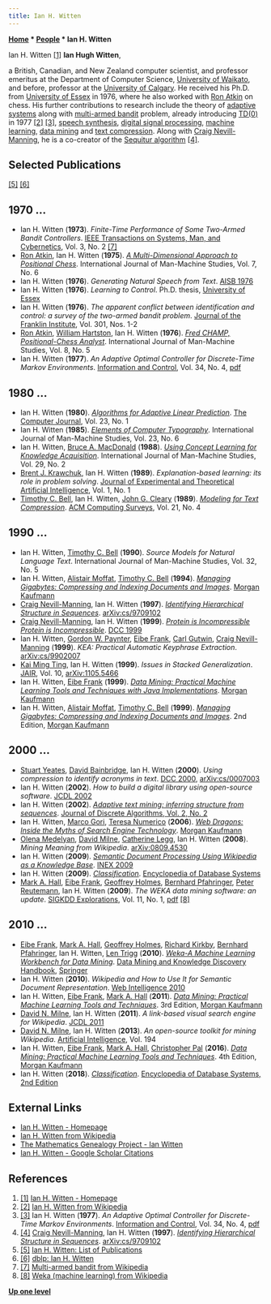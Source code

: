 ```yaml
---
title: Ian H. Witten
---
```

**[Home](Home "Home") * [People](People "People") * Ian H. Witten**

[](https://www.cs.waikato.ac.nz/~ihw/images_scaled/people/ian-closeup.jpg) Ian H. Witten <a id="cite-note-1" href="#cite-ref-1">[1]</a>
**Ian Hugh Witten**,

a British, Canadian, and New Zealand computer scientist, and professor emeritus at the Department of Computer Science, [University of Waikato](https://en.wikipedia.org/wiki/University_of_Waikato), and before, professor at the [University of Calgary](https://en.wikipedia.org/wiki/University_of_Calgary). He received his Ph.D. from [University of Essex](https://en.wikipedia.org/wiki/University_of_Essex) in 1976, where he also worked with [Ron Atkin](Ron_Atkin "Ron Atkin") on chess.
His further contributions to research include the theory of [adaptive systems](https://en.wikipedia.org/wiki/Adaptive_system) along with [multi-armed bandit](https://en.wikipedia.org/wiki/Multi-armed_bandit) problem, already introducing [TD(0)](Temporal_Difference_Learning#TDLamba "Temporal Difference Learning") in 1977 <a id="cite-note-2" href="#cite-ref-2">[2]</a> <a id="cite-note-3" href="#cite-ref-3">[3]</a>, [speech synthesis](https://en.wikipedia.org/wiki/Speech_synthesis), [digital signal processing](https://en.wikipedia.org/wiki/Digital_signal_processing), [machine learning](Learning "Learning"), [data mining](https://en.wikipedia.org/wiki/Data_mining) and [text compression](https://en.wikipedia.org/wiki/Data_compression).
Along with [Craig Nevill-Manning](Mathematician#CNevillManning "Mathematician"), he is a co-creator of the [Sequitur algorithm](https://en.wikipedia.org/wiki/Sequitur_algorithm) <a id="cite-note-4" href="#cite-ref-4">[4]</a>.

## Selected Publications

<a id="cite-note-5" href="#cite-ref-5">[5]</a> <a id="cite-note-6" href="#cite-ref-6">[6]</a>

## 1970 ...

- Ian H. Witten (**1973**). *Finite-Time Performance of Some Two-Armed Bandit Controllers*. [IEEE Transactions on Systems, Man, and Cybernetics](IEEE#SMC "IEEE"), Vol. 3, No. 2 <a id="cite-note-7" href="#cite-ref-7">[7]</a>
- [Ron Atkin](Ron_Atkin "Ron Atkin"), Ian H. Witten (**1975**). *[A Multi-Dimensional Approach to Positional Chess](https://www.bibsonomy.org/bibtex/2b91106ea980eb48aa505f6b54c130707/dblp)*. International Journal of Man-Machine Studies, Vol. 7, No. 6
- Ian H. Witten (**1976**). *Generating Natural Speech from Text*. [AISB 1976](http://www.informatik.uni-trier.de/~ley/db/conf/ecai/ecai76.html#Witten76)
- Ian H. Witten (**1976**). *Learning to Control*. Ph.D. thesis, [University of Essex](https://en.wikipedia.org/wiki/University_of_Essex)
- Ian H. Witten (**1976**). *The apparent conflict between identification and control: a survey of the two-armed bandit problem*. [Journal of the Franklin Institute](https://en.wikipedia.org/wiki/Franklin_Institute#The_Journal_of_The_Franklin_Institute), Vol. 301, Nos. 1-2
- [Ron Atkin](Ron_Atkin "Ron Atkin"), [William Hartston](https://en.wikipedia.org/wiki/William_Hartston), Ian H. Witten (**1976**). *[Fred CHAMP, Positional-Chess Analyst](https://www.sciencedirect.com/science/article/pii/S0020737376800181)*. International Journal of Man-Machine Studies, Vol. 8, No. 5
- Ian H. Witten (**1977**). *An Adaptive Optimal Controller for Discrete-Time Markov Environments*. [Information and Control](https://en.wikipedia.org/wiki/Information_and_Computation), Vol. 34, No. 4, [pdf](https://core.ac.uk/download/pdf/82451748.pdf)

## 1980 ...

- Ian H. Witten (**1980**). *[Algorithms for Adaptive Linear Prediction](https://www.researchgate.net/publication/220459154_Algorithms_for_Adaptive_Linear_Prediction)*. [The Computer Journal](https://en.wikipedia.org/wiki/The_Computer_Journal), Vol. 23, No. 1
- Ian H. Witten (**1985**). *[Elements of Computer Typography](https://psycnet.apa.org/record/1986-18900-001)*. International Journal of Man-Machine Studies, Vol. 23, No. 6
- Ian H. Witten, [Bruce A. MacDonald](https://dblp.uni-trier.de/pers/hd/m/MacDonald:Bruce_A=.html) (**1988**). *[Using Concept Learning for Knowledge Acquisition](https://psycnet.apa.org/record/1989-13933-001)*. International Journal of Man-Machine Studies, Vol. 29, No. 2
- [Brent J. Krawchuk](https://dblp.uni-trier.de/pers/hd/k/Krawchuk:Brent_J=), Ian H. Witten (**1989**). *Explanation-based learning: its role in problem solving*. [Journal of Experimental and Theoretical Artificial Intelligence](https://en.wikipedia.org/wiki/Journal_of_Experimental_and_Theoretical_Artificial_Intelligence), Vol. 1, No. 1
- [Timothy C. Bell](https://dblp.uni-trier.de/pers/hd/b/Bell:Timothy_C=.html), Ian H. Witten, [John G. Cleary](https://dblp.uni-trier.de/pers/hd/c/Cleary:John_G=) (**1989**). *[Modeling for Text Compression](https://www.researchgate.net/figure/Principal-LZ-Variations_tbl1_220566639)*. [ACM Computing Surveys](ACM#Surveys "ACM"), Vol. 21, No. 4

## 1990 ...

- Ian H. Witten, [Timothy C. Bell](https://dblp.uni-trier.de/pers/hd/b/Bell:Timothy_C=.html) (**1990**). *Source Models for Natural Language Text*. International Journal of Man-Machine Studies, Vol. 32, No. 5
- Ian H. Witten, [Alistair Moffat](https://dblp.uni-trier.de/pers/hd/m/Moffat:Alistair), [Timothy C. Bell](https://dblp.uni-trier.de/pers/hd/b/Bell:Timothy_C=.html) (**1994**). *[Managing Gigabytes: Compressing and Indexing Documents and Images](https://dl.acm.org/citation.cfm?id=561620)*. [Morgan Kaufmann](https://en.wikipedia.org/wiki/Morgan_Kaufmann_Publishers)
- [Craig Nevill-Manning](Mathematician#CNevillManning "Mathematician"), Ian H. Witten (**1997**). *[Identifying Hierarchical Structure in Sequences](http://www.sequitur.info/jair)*. [arXiv:cs/9709102](https://arxiv.org/abs/cs/9709102)
- [Craig Nevill-Manning](Mathematician#CNevillManning "Mathematician"), Ian H. Witten (**1999**). *[Protein is Incompressible Protein is Incompressible](https://ieeexplore.ieee.org/document/755675)*. [DCC 1999](https://dblp.uni-trier.de/db/conf/dcc/dcc99.html)
- Ian H. Witten, [Gordon W. Paynter](https://dblp.uni-trier.de/pers/hd/p/Paynter:Gordon_W=), [Eibe Frank](https://dblp.uni-trier.de/pers/hd/f/Frank:Eibe), [Carl Gutwin](https://dblp.uni-trier.de/pers/hd/g/Gutwin:Carl), [Craig Nevill-Manning](Mathematician#CNevillManning "Mathematician") (**1999**). *KEA: Practical Automatic Keyphrase Extraction*. [arXiv:cs/9902007](https://arxiv.org/abs/cs/9902007)
- [Kai Ming Ting](https://dblp.uni-trier.de/pers/hd/t/Ting:Kai_Ming), Ian H. Witten (**1999**). *Issues in Stacked Generalization*. [JAIR](https://en.wikipedia.org/wiki/Journal_of_Artificial_Intelligence_Research), Vol. 10, [arXiv:1105.5466](https://arxiv.org/abs/1105.5466)
- Ian H. Witten, [Eibe Frank](https://dblp.uni-trier.de/pers/hd/f/Frank:Eibe) (**1999**). *[Data Mining: Practical Machine Learning Tools and Techniques with Java Implementations](#datamining)*. [Morgan Kaufmann](https://en.wikipedia.org/wiki/Morgan_Kaufmann_Publishers)
- Ian H. Witten, [Alistair Moffat](https://dblp.uni-trier.de/pers/hd/m/Moffat:Alistair), [Timothy C. Bell](https://dblp.uni-trier.de/pers/hd/b/Bell:Timothy_C=.html) (**1999**). *[Managing Gigabytes: Compressing and Indexing Documents and Images](https://dl.acm.org/citation.cfm?id=323905)*. 2nd Edition, [Morgan Kaufmann](https://en.wikipedia.org/wiki/Morgan_Kaufmann_Publishers)

## 2000 ...

- [Stuart Yeates](https://dblp.uni-trier.de/pers/hd/y/Yeates:Stuart), [David Bainbridge](https://dblp.uni-trier.de/pers/hd/b/Bainbridge_0001:David), Ian H. Witten (**2000**). *Using compression to identify acronyms in text*. [DCC 2000](https://dblp.uni-trier.de/db/conf/dcc/dcc2000.html), [arXiv:cs/0007003](https://arxiv.org/abs/cs/0007003)
- Ian H. Witten (**2002**). *How to build a digital library using open-source software*. [JCDL 2002](https://dblp.uni-trier.de/db/conf/jcdl/jcdl2002.html)
- Ian H. Witten (**2002**). *[Adaptive text mining: inferring structure from sequences](https://www.sciencedirect.com/science/article/pii/S1570866703000844)*. [Journal of Discrete Algorithms, Vol. 2, No. 2](https://dblp.uni-trier.de/db/journals/jda/jda2.html)
- Ian H. Witten, [Marco Gori](https://dblp.uni-trier.de/pers/hd/g/Gori:Marco), [Teresa Numerico](https://dblp.uni-trier.de/pers/hd/n/Numerico:Teresa) (**2006**). *[Web Dragons: Inside the Myths of Search Engine Technology](https://www.elsevier.com/books/web-dragons/witten/978-0-12-370609-6)*. [Morgan Kaufmann](https://en.wikipedia.org/wiki/Morgan_Kaufmann_Publishers)
- [Olena Medelyan](https://dblp.uni-trier.de/pers/hd/m/Medelyan:Olena), [David Milne](https://dblp.uni-trier.de/pers/hd/m/Milne:David_N=), [Catherine Legg](https://dblp.uni-trier.de/pers/hd/l/Legg:Catherine), Ian H. Witten (**2008**). *Mining Meaning from Wikipedia*. [arXiv:0809.4530](https://arxiv.org/abs/0809.4530)
- Ian H. Witten (**2009**). *[Semantic Document Processing Using Wikipedia as a Knowledge Base](https://link.springer.com/chapter/10.1007/978-3-642-14556-8_3)*. [INEX 2009](https://dblp.uni-trier.de/db/conf/inex/inex2009.html)
- Ian H. Witten (**2009**). *[Classification](https://link.springer.com/referenceworkentry/10.1007/978-0-387-39940-9_552)*. [Encyclopedia of Database Systems](https://link.springer.com/referencework/10.1007%2F978-0-387-39940-9)
- [Mark A. Hall](https://dblp.uni-trier.de/pers/hd/h/Hall:Mark_A=), [Eibe Frank](https://dblp.uni-trier.de/pers/hd/f/Frank:Eibe), [Geoffrey Holmes](index.php?title=Geoffrey_Holmes&action=edit&redlink=1 "Geoffrey Holmes (page does not exist)"), [Bernhard Pfahringer](Bernhard_Pfahringer "Bernhard Pfahringer"), [Peter Reutemann](https://dblp.uni-trier.de/pers/hd/r/Reutemann:Peter), Ian H. Witten (**2009**). *The WEKA data mining software: an update*. [SIGKDD Explorations](https://dblp.uni-trier.de/db/journals/sigkdd/sigkdd11.html), Vol. 11, No. 1, [pdf](https://www.kdd.org/exploration_files/p2V11n1.pdf) <a id="cite-note-8" href="#cite-ref-8">[8]</a>

## 2010 ...

- [Eibe Frank](https://dblp.uni-trier.de/pers/hd/f/Frank:Eibe), [Mark A. Hall](https://dblp.uni-trier.de/pers/hd/h/Hall:Mark_A=), [Geoffrey Holmes](index.php?title=Geoffrey_Holmes&action=edit&redlink=1 "Geoffrey Holmes (page does not exist)"), [Richard Kirkby](https://dblp.uni-trier.de/pers/hd/k/Kirkby:Richard), [Bernhard Pfahringer](Bernhard_Pfahringer "Bernhard Pfahringer"), Ian H. Witten, [Len Trigg](https://dblp.uni-trier.de/pers/hd/t/Trigg:Leonard_E=) (**2010**). *[Weka-A Machine Learning Workbench for Data Mining](https://link.springer.com/chapter/10.1007/978-0-387-09823-4_66)*. [Data Mining and Knowledge Discovery Handbook](https://link.springer.com/book/10.1007/978-0-387-09823-4), [Springer](https://en.wikipedia.org/wiki/Springer_Science%2BBusiness_Media)
- Ian H. Witten (**2010**). *Wikipedia and How to Use It for Semantic Document Representation*. [Web Intelligence 2010](https://dblp.uni-trier.de/db/conf/webi/webi2010.html)
- Ian H. Witten, [Eibe Frank](https://dblp.uni-trier.de/pers/hd/f/Frank:Eibe), [Mark A. Hall](https://dblp.uni-trier.de/pers/hd/h/Hall:Mark_A=) (**2011**). *[Data Mining: Practical Machine Learning Tools and Techniques](#datamining)*. 3rd Edition, [Morgan Kaufmann](https://en.wikipedia.org/wiki/Morgan_Kaufmann_Publishers)
- [David N. Milne](https://dblp.uni-trier.de/pers/hd/m/Milne:David_N=), Ian H. Witten (**2011**). *A link-based visual search engine for Wikipedia*. [JCDL 2011](https://dblp.uni-trier.de/db/conf/jcdl/jcdl2011.html)
- [David N. Milne](https://dblp.uni-trier.de/pers/hd/m/Milne:David_N=), Ian H. Witten (**2013**). *An open-source toolkit for mining Wikipedia*. [Artificial Intelligence](https://en.wikipedia.org/wiki/Artificial_Intelligence_%28journal%29), Vol. 194
- Ian H. Witten, [Eibe Frank](https://dblp.uni-trier.de/pers/hd/f/Frank:Eibe), [Mark A. Hall](https://dblp.uni-trier.de/pers/hd/h/Hall:Mark_A=), [Christopher Pal](http://www.professeurs.polymtl.ca/christopher.pal/) (**2016**). *[Data Mining: Practical Machine Learning Tools and Techniques](https://www.cs.waikato.ac.nz/~ml/weka/book.html)*. 4th Edition, [Morgan Kaufmann](https://en.wikipedia.org/wiki/Morgan_Kaufmann_Publishers)
- Ian H. Witten (**2018**). *[Classification](https://link.springer.com/referenceworkentry/10.1007/978-1-4614-8265-9_552)*. [Encyclopedia of Database Systems, 2nd Edition](https://link.springer.com/referencework/10.1007%2F978-1-4614-8265-9)

## External Links

- [Ian H. Witten - Homepage](https://www.cs.waikato.ac.nz/~ihw/index.html)
- [Ian H. Witten from Wikipedia](https://en.wikipedia.org/wiki/Ian_H._Witten)
- [The Mathematics Genealogy Project - Ian Witten](https://www.genealogy.math.ndsu.nodak.edu/id.php?id=72506)
- [Ian H. Witten - Google Scholar Citations](https://scholar.google.com/citations?user=BSFdGw0AAAAJ&hl=en)

## References

1. <a id="cite-ref-1" href="#cite-note-1">[1]</a> [Ian H. Witten - Homepage](https://www.cs.waikato.ac.nz/~ihw/index.html)
1. <a id="cite-ref-2" href="#cite-note-2">[2]</a> [Ian H. Witten from Wikipedia](https://en.wikipedia.org/wiki/Ian_H._Witten)
1. <a id="cite-ref-3" href="#cite-note-3">[3]</a> Ian H. Witten (**1977**). *An Adaptive Optimal Controller for Discrete-Time Markov Environments*. [Information and Control](https://en.wikipedia.org/wiki/Information_and_Computation), Vol. 34, No. 4, [pdf](https://core.ac.uk/download/pdf/82451748.pdf)
1. <a id="cite-ref-4" href="#cite-note-4">[4]</a> [Craig Nevill-Manning](Mathematician#CNevillManning "Mathematician"), Ian H. Witten (**1997**). *[Identifying Hierarchical Structure in Sequences](http://www.sequitur.info/jair)*. [arXiv:cs/9709102](https://arxiv.org/abs/cs/9709102)
1. <a id="cite-ref-5" href="#cite-note-5">[5]</a> [Ian H. Witten: List of Publications](https://www.cs.waikato.ac.nz/~ihw/publications.html)
1. <a id="cite-ref-6" href="#cite-note-6">[6]</a> [dblp: Ian H. Witten](https://dblp.uni-trier.de/pers/hd/w/Witten:Ian_H=.html)
1. <a id="cite-ref-7" href="#cite-note-7">[7]</a> [Multi-armed bandit from Wikipedia](https://en.wikipedia.org/wiki/Multi-armed_bandit)
1. <a id="cite-ref-8" href="#cite-note-8">[8]</a> [Weka (machine learning) from Wikipedia](<https://en.wikipedia.org/wiki/Weka_(machine_learning)>)

**[Up one level](People "People")**

